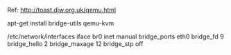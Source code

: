 Ref: http://toast.djw.org.uk/qemu.html

apt-get install bridge-utils qemu-kvm

/etc/network/interfaces
iface br0 inet manual
	bridge_ports eth0
	bridge_fd 9
	bridge_hello 2
	bridge_maxage 12
	bridge_stp off
